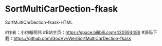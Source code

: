 # SortMultiCarDection-fkask
 SortMultiCarDection-fkask-HTML


#作者：小约翰啊伟
#B站主页：https://space.bilibili.com/420694489
#源码下载：https://github.com/GodVvvWei/SortMultiCarDection-fkask
